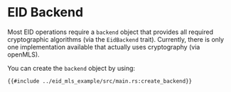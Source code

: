 # EID Backend

Most EID operations require a `backend` object that provides all required cryptographic algorithms (via the `EidBackend`
trait).
Currently, there is only one implementation available that actually uses cryptography (via openMLS).

You can create the `backend` object by using:
```rust,no_run,noplayground
{{#include ../eid_mls_example/src/main.rs:create_backend}}
```